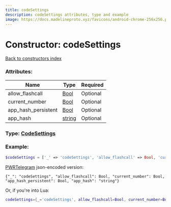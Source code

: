```yaml
---
title: codeSettings
description: codeSettings attributes, type and example
image: https://docs.madelineproto.xyz/favicons/android-chrome-256x256.png
---
```

# Constructor: codeSettings  
[Back to constructors index](index.md)



### Attributes:

| Name     |    Type       | Required |
|----------|---------------|----------|
|allow\_flashcall|[Bool](../types/Bool.md) | Optional|
|current\_number|[Bool](../types/Bool.md) | Optional|
|app\_hash\_persistent|[Bool](../types/Bool.md) | Optional|
|app\_hash|[string](../types/string.md) | Optional|



### Type: [CodeSettings](../types/CodeSettings.md)


### Example:

```php
$codeSettings = ['_' => 'codeSettings', 'allow_flashcall' => Bool, 'current_number' => Bool, 'app_hash_persistent' => Bool, 'app_hash' => 'string'];
```  

[PWRTelegram](https://pwrtelegram.xyz) json-encoded version:

```
{"_": "codeSettings", "allow_flashcall": Bool, "current_number": Bool, "app_hash_persistent": Bool, "app_hash": "string"}
```


Or, if you're into Lua:

```lua
codeSettings={_='codeSettings', allow_flashcall=Bool, current_number=Bool, app_hash_persistent=Bool, app_hash='string'}

```


